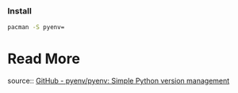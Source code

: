 ### Install
```sh
pacman -S pyenv=
```
# Read More
source:: [GitHub - pyenv/pyenv: Simple Python version management](https://github.com/pyenv/pyenv)
